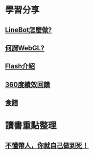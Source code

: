 # 學習分享

## [LineBot怎麼做?](line_bot/README.md)
## [何謂WebGL?](webgl/README.md)
## [Flash介紹](flash/README.md)
## [360度績效回饋](360-degree-feedback/README.md)
## [食譜](recipe/recipe.md)

# 讀書重點整理
## [不懂帶人，你就自己做到死！](book/不懂帶人，你就自己做到死！/READEMD.md)
